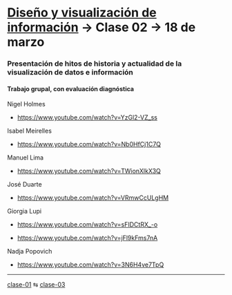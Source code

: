 # [Diseño y visualización de información](https://github.com/profesorfaco/troncal) → Clase 02 → 18 de marzo

### Presentación de hitos de historia y actualidad de la visualización de datos e información

#### Trabajo grupal, con evaluación diagnóstica

Nigel Holmes 

- https://www.youtube.com/watch?v=YzGl2-VZ_ss

Isabel Meirelles 

- https://www.youtube.com/watch?v=Nb0HfCj1C7Q

Manuel Lima 

- https://www.youtube.com/watch?v=TWionXlkX3Q

José Duarte 

- https://www.youtube.com/watch?v=VRmwCcULgHM

Giorgia Lupi 

- https://www.youtube.com/watch?v=sFIDCtRX_-o

- https://www.youtube.com/watch?v=jFl9kFms7nA

Nadja Popovich 

- https://www.youtube.com/watch?v=3N6H4ve7TpQ


_ _ _ _ 

[clase-01](https://github.com/profesorfaco/troncal/blob/main/clase-01/README.md) ⇆ [clase-03](https://github.com/profesorfaco/troncal/blob/main/clase-03/README.md)
